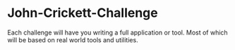 # John-Crickett-Challenge
Each challenge will have you writing a full application or tool. Most of which will be based on real world tools and utilities.
